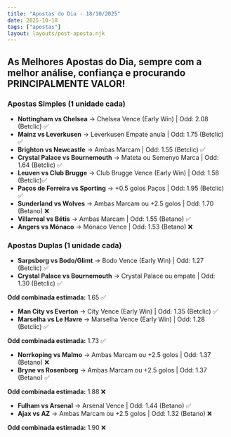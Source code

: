 ```yaml
---
title: "Apostas do Dia - 18/10/2025"
date: 2025-10-18
tags: ["apostas"]
layout: layouts/post-aposta.njk
---
```


## As Melhores Apostas do Dia, sempre com a melhor análise, confiança e procurando PRINCIPALMENTE VALOR!

### Apostas Simples (1 unidade cada)

- **Nottingham vs Chelsea** → Chelsea Vence (Early Win) | Odd: 2.08 (Betclic) ✅
- **Mainz vs Leverkusen** → Leverkusen Empate anula | Odd: 1.75 (Betclic) ✅
- **Brighton vs Newcastle** → Ambas Marcam | Odd: 1.55 (Betclic) ✅
- **Crystal Palace vs Bournemouth** → Mateta ou Semenyo Marca | Odd: 1.64 (Betclic) ✅
- **Leuven vs Club Brugge** → Club Brugge Vence (Early Win) | Odd: 1.58 (Betclic)✅ 
- **Paços de Ferreira vs Sporting** → +0.5 golos Paços | Odd: 1.95 (Betclic) ✅
- **Sunderland vs Wolves** → Ambas Marcam ou +2.5 golos | Odd: 1.70 (Betano) ❌
- **Villarreal vs Bétis** → Ambas Marcam | Odd: 1.55 (Betano) ✅
- **Angers vs Mónaco** → Mónaco Vence | Odd: 1.53 (Betano) ❌


### Apostas Duplas (1 unidade cada)

- **Sarpsborg vs Bodo/Glimt** → Bodo Vence (Early Win) | Odd: 1.27 (Betclic) ✅
- **Crystal Palace vs Bournemouth** → Crystal Palace ou empate | Odd: 1.30 (Betclic) ✅

**Odd combinada estimada:** 1.65 ✅

- **Man City vs Everton** → City Vence (Early Win) | Odd: 1.35 (Betclic) ✅
- **Marselha vs Le Havre** → Marselha Vence (Early Win) | Odd: 1.28 (Betclic) ✅

**Odd combinada estimada:** 1.73 ✅

- **Norrkoping vs Malmo** → Ambas Marcam ou +2.5 golos | Odd: 1.37 (Betano) ❌
- **Bryne vs Rosenborg** → Ambas Marcam ou +2.5 golos | Odd: 1.37 (Betano) ✅

**Odd combinada estimada:** 1.88 ❌

- **Fulham vs Arsenal** → Arsenal Vence | Odd: 1.44 (Betano) ✅
- **Ajax vs AZ** → Ambas Marcam ou +2.5 golos | Odd: 1.32 (Betano) ❌

**Odd combinada estimada:** 1.90 ❌

